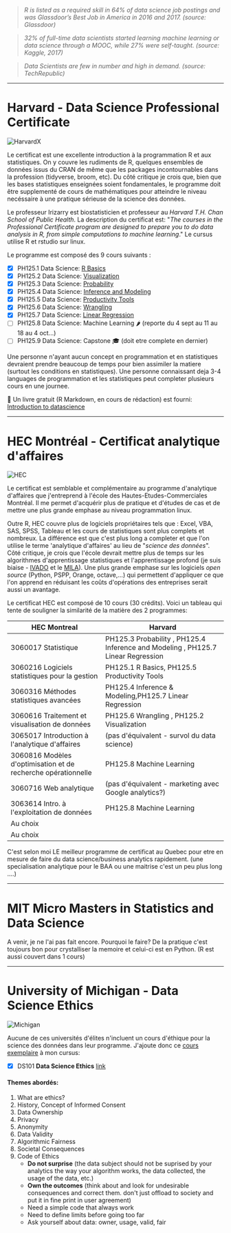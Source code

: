 
> *R is listed as a required skill in 64% of data science job postings and was Glassdoor’s Best Job in America in 2016 and 2017. (source: Glassdoor)*

> *32% of full-time data scientists started learning machine learning or data science through a MOOC, while 27% were self-taught. (source: Kaggle, 2017)*

> *Data Scientists are few in number and high in demand. (source: TechRepublic)*


------------------------------------------------------------------------------------------------------------------------

# Harvard - Data Science Professional Certificate

![HarvardX](https://www.edx.org/sites/default/files/school/image/banner/harvardx.jpg)

Le certificat est une excellente introduction à la programmation R et aux statistiques. On y couvre les rudiments de R, quelques ensembles de données issus du CRAN de même que les packages incontournables dans la profession (tidyverse, broom, etc). Du côté critique je crois que, bien que les bases statistiques enseignées soient fondamentales, le programme doit être supplementé de cours de mathématiques pour atteindre le niveau necéssaire à une pratique sérieuse de la science des données.

Le professeur Irizarry est biostatisticien et professeur au *Harvard T.H. Chan School of Public Health*. La description du certificat est: "*The courses in the Professional Certificate program are designed to prepare you to do data analysis in R, from simple computations to machine learning*." Le cursus utilise R et rstudio sur linux.

Le programme est composé des 9 cours suivants :

   - [x] PH125.1 Data Science: [R Basics][1]
   - [x] PH125.2 Data Science: [Visualization][2]
   - [x] PH125.3 Data Science: [Probability][3]
   - [x] PH125.4 Data Science: [Inference and Modeling][4]
   - [x] PH125.5 Data Science: [Productivity Tools][5]
   - [x] PH125.6 Data Science: [Wrangling][6]
   - [x] PH125.7 Data Science: [Linear Regression][7]
   - [ ] PH125.8 Data Science: Machine Learning :hot_pepper: (reporte du 4 sept au 11 au 18 au 4 oct...)
   - [ ] PH125.9 Data Science: Capstone :mortar_board: (doit etre complete en dernier)

Une personne n'ayant aucun concept en programmation et en statistiques devraient prendre beaucoup de temps pour bien assimiler la matiere (surtout les conditions en statistiques). Une personne connaissant deja 3-4 languages de programmation et les statistiques peut completer plusieurs cours en une journee.

:notebook: Un livre gratuit (R Markdown, en cours de rédaction) est fourni: [Introduction to datascience][10]

[1]: https://courses.edx.org/certificates/3bd6534cff1441729903746548aa0314
[2]: https://courses.edx.org/certificates/64d48644f39f4607b71a7350c2c58d3c
[3]: https://courses.edx.org/certificates/678f8521863f47ac88888547c41ae916
[4]: https://courses.edx.org/certificates/3a01e2901dde48618d7ec0db8034a60e
[5]: https://courses.edx.org/certificates/6ef7b5368b714d00a4608c7575e41dc0
[6]: https://courses.edx.org/certificates/b126c78808f940d18839ac3ffeef2e3f
[7]: https://courses.edx.org/certificates/f8648ba4b3b843e5a7d991ad2f5f545e
[10]: https://rafalab.github.io/dsbook/


------------------------------------------------------------------------------------------------------------------------

# HEC Montréal - Certificat analytique d'affaires

![HEC](https://www.hec.ca/images/comelect/d-decou-lg.jpg)

Le certificat est semblable et complémentaire au programme d'analytique d'affaires que j'entreprend à l'école des Hautes-Etudes-Commerciales Montréal. Il me permet d'acquérir plus de pratique et d'études de cas et de mettre une plus grande emphase au niveau programmation linux.

Outre R, HEC couvre plus de logiciels propriétaires tels que : Excel, VBA, SAS, SPSS, Tableau et les cours de statistiques sont plus complets et nombreux. La différence est que c'est plus long a completer et que l'on utilise le terme 'analytique d'affaires' au lieu de "*science des données*". Côté critique, je crois que l'école devrait mettre plus de temps sur les algorithmes d'apprentissage statistiques et l'apprentissage profond (je suis biaise - [IVADO][h1] et le [MILA][h2]). Une plus grande emphase sur les logiciels *open source* (Python, PSPP, Orange, octave,...) qui permettent d'appliquer ce que l'on apprend en réduisant les coûts d'opérations des entreprises serait aussi un avantage.

Le certificat HEC est composé de 10 cours (30 crédits). Voici un tableau qui tente de souligner la similarité de la matière des 2 programmes:

| HEC Montreal                              | Harvard                                               |
| ----------------------------------------- | ----------------------------------------------------- |
| 3060017 Statistique                       | PH125.3 Probability , PH125.4 Inference and Modeling , PH125.7 Linear Regression |
| 3060216 Logiciels statistiques pour la gestion | PH125.1 R Basics, PH125.5 Productivity Tools     |
| 3060316 Méthodes statistiques avancées    | PH125.4 Inference & Modeling,PH125.7 Linear Regression|
| 3060616 Traitement et visualisation de données| PH125.6 Wrangling , PH125.2 Visualization         |
| 3065017 Introduction à l'analytique d'affaires| (pas d'équivalent - survol du data science)       |
| 3060816 Modèles d'optimisation et de recherche opérationnelle | PH125.8 Machine Learning          |
| 3060716 Web analytique                    | (pas d'équivalent - marketing avec Google analytics?) |
| 3063614 Intro. à l'exploitation de données| PH125.8 Machine Learning                              |
| Au choix                                  |                                                       |
| Au choix                                  |                                                       |

C'est selon moi LE meilleur programme de certificat au Quebec pour etre en mesure de faire du data science/business analytics rapidement. (une specialisation analytique pour le BAA ou une maitrise c'est un peu plus long ....)

[h1]: https://ivado.ca/en/
[h2]: https://mila.quebec/en/


------------------------------------------------------------------------------------------------------------------------
# MIT Micro Masters in Statistics and Data Science 

A venir, je ne l'ai pas fait encore. Pourquoi le faire? De la pratique c'est toujours bon pour crystalliser la memoire et celui-ci est en Python. (R est aussi couvert dans 1 cours)

-------------------------------------------------------------------------------------------------------------------
# University of Michigan - Data Science Ethics
![Michigan](https://www.edx.org/sites/default/files/school/image/banner/michiganx-institution_page_banner-960x195.jpg)

Aucune de ces universités d'élites n'incluent un cours d'éthique pour la science des données dans leur programme. J'ajoute donc ce [cours exemplaire][m1] à mon cursus:

   - [x] DS101 **Data Science Ethics** [link][m2]

#### Themes abordés:

1. What are ethics?
2. History, Concept of Informed Consent
3. Data Ownership
4. Privacy
5. Anonymity
6. Data Validity
7. Algorithmic Fairness
8. Societal Consequences
9. Code of Ethics
   - **Do not surprise** (the data subject should not be suprised by your analytics the way your algorithm works, the data collected, the usage of the data, etc.)
   - **Own the outcomes** (think about and look for undesirable consequences and correct them. don't just offload to society and put it in fine print in user agreement)
   - Need a simple code that always work
   - Need to define limits before going too far
   - Ask yourself about data: owner, usage, valid, fair
   

[m1]: https://www.edx.org/course/data-science-ethics
[m2]: https://courses.edx.org/certificates/3242c01434aa41ac8d8acda14dbdcf23
